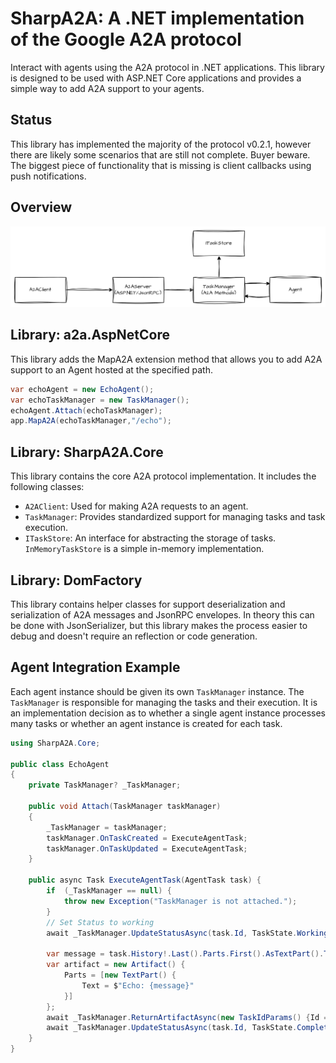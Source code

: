 # SharpA2A: A .NET implementation of the Google A2A protocol
Interact with agents using the A2A protocol in .NET applications. This library is designed to be used with ASP.NET Core applications and provides a simple way to add A2A support to your agents.

## Status

This library has implemented the majority of the protocol v0.2.1, however there are likely some scenarios that are still not complete.  Buyer beware.  The biggest piece of functionality that is missing is client callbacks using push notifications.

## Overview
![alt text](overview.png)


## Library: a2a.AspNetCore
This library adds the MapA2A extension method that allows you to add A2A support to an Agent hosted at the specified path.

```c#
var echoAgent = new EchoAgent();
var echoTaskManager = new TaskManager();
echoAgent.Attach(echoTaskManager);
app.MapA2A(echoTaskManager,"/echo");
```

## Library: SharpA2A.Core
This library contains the core A2A protocol implementation. It includes the following classes:
- `A2AClient`: Used for making A2A requests to an agent.
- `TaskManager`: Provides standardized support for managing tasks and task execution.
- `ITaskStore`: An interface for abstracting the storage of tasks. `InMemoryTaskStore` is a simple in-memory implementation.

## Library: DomFactory
This library contains helper classes for support deserialization and serialization of A2A messages and JsonRPC envelopes. In theory this can be done with JsonSerializer, but this library makes the process easier to debug and doesn't require an reflection or code generation.

## Agent Integration Example

Each agent instance should be given its own `TaskManager` instance. The `TaskManager` is responsible for managing the tasks and their execution. It is an implementation decision as to whether a single agent instance processes many tasks or whether an agent instance is created for each task.

```c#
using SharpA2A.Core;

public class EchoAgent
{
    private TaskManager? _TaskManager;

    public void Attach(TaskManager taskManager)
    {
        _TaskManager = taskManager;
        taskManager.OnTaskCreated = ExecuteAgentTask;
        taskManager.OnTaskUpdated = ExecuteAgentTask;
    }

    public async Task ExecuteAgentTask(AgentTask task) {
        if  (_TaskManager == null) {
            throw new Exception("TaskManager is not attached.");
        }
        // Set Status to working
        await _TaskManager.UpdateStatusAsync(task.Id, TaskState.Working);

        var message = task.History!.Last().Parts.First().AsTextPart().Text;
        var artifact = new Artifact() {
            Parts = [new TextPart() {
                Text = $"Echo: {message}"
            }]
        };
        await _TaskManager.ReturnArtifactAsync(new TaskIdParams() {Id = task.Id}, artifact);
        await _TaskManager.UpdateStatusAsync(task.Id, TaskState.Completed, final: true);
    }
}
```
